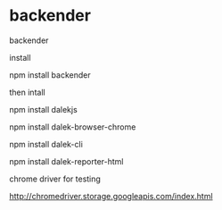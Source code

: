 # backender
backender


install 



npm install backender

then intall


npm install dalekjs

npm install dalek-browser-chrome

npm install dalek-cli

npm install dalek-reporter-html




chrome driver for testing 

http://chromedriver.storage.googleapis.com/index.html

